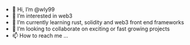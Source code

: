 - 👋 Hi, I’m @wly99
- 👀 I’m interested in web3
- 🌱 I’m currently learning rust, solidity and web3 front end frameworks
- 💞️ I’m looking to collaborate on exciting or fast growing projects
- 📫 How to reach me ...

<!---
wly99/wly99 is a ✨ special ✨ repository because its `README.md` (this file) appears on your GitHub profile.
You can click the Preview link to take a look at your changes.
--->
